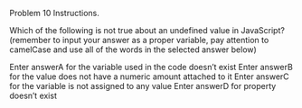 Problem 10 Instructions.

Which of the following is not true about an undefined value in JavaScript?
(remember to input your answer as a proper variable, pay attention to camelCase and use all of the words in the selected answer below)

Enter answerA for the variable used in the code doesn’t exist
Enter answerB for the value does not have a numeric amount attached to it
Enter answerC for the variable is not assigned to any value
Enter answerD for property doesn’t exist
